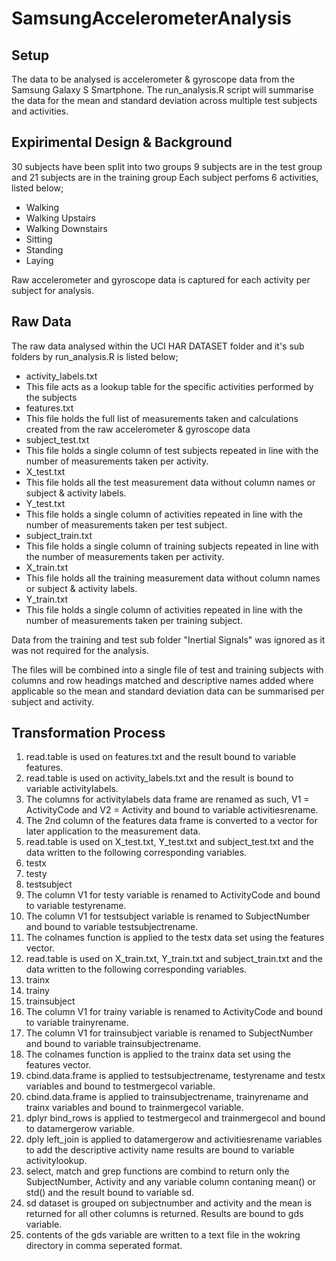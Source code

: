 # SamsungAccelerometerAnalysis

## Setup

The data to be analysed is accelerometer & gyroscope data from the Samsung Galaxy S Smartphone.
The run_analysis.R script will summarise the data for the mean and standard deviation across multiple test subjects and activities.

## Expirimental Design & Background

30 subjects have been split into two groups
9 subjects are in the test group and 21 subjects are in the training group
Each subject perfoms 6 activities, listed below;

* Walking
* Walking Upstairs
* Walking Downstairs
* Sitting 
* Standing
* Laying

Raw accelerometer and gyroscope data is captured for each activity per subject for analysis. 

## Raw Data

The raw data analysed within the UCI HAR DATASET folder and it's sub folders by run_analysis.R is listed below;

* activity_labels.txt 
 * This file acts as a lookup table for the specific activities performed by the subjects
* features.txt
 * This file holds the full list of measurements taken and calculations created from the raw accelerometer & gyroscope data
* subject_test.txt
 * This file holds a single column of test subjects repeated in line with the number of measurements taken per activity.
* X_test.txt
 * This file holds all the test measurement data without column names or subject & activity labels.
* Y_test.txt
 * This file holds a single column of activities repeated in line with the number of measurements taken per test subject.
* subject_train.txt
 * This file holds a single column of training subjects repeated in line with the number of measurements taken per activity.
* X_train.txt
 * This file holds all the training measurement data without column names or subject & activity labels.
* Y_train.txt
 * This file holds a single column of activities repeated in line with the number of measurements taken per training subject.

Data from the training and test sub folder "Inertial Signals" was ignored as it was not required for the analysis.

The files will be combined into a single file of test and training subjects with columns and row headings matched 
and descriptive names added where applicable so the mean and standard deviation data can be summarised per subject 
and activity.

## Transformation Process

1. read.table is used on features.txt and the result bound to variable features.
2. read.table is used on activity_labels.txt and the result is bound to variable activitylabels.
3. The columns for activitylabels data frame are renamed as such, V1 = ActivityCode and V2 = Activity and bound to variable activitiesrename.
4. The 2nd column of the features data frame is converted to a vector for later application to the measurement data.
5. read.table is used on X_test.txt, Y_test.txt and subject_test.txt and the data written to the following corresponding variables.
 1. testx
 2. testy
 3. testsubject
6. The column V1 for testy variable is renamed to ActivityCode and bound to variable testyrename.
7. The column V1 for testsubject variable is renamed to SubjectNumber and bound to variable testsubjectrename.
8. The colnames function is applied to the testx data set using the features vector.
9. read.table is used on X_train.txt, Y_train.txt and subject_train.txt and the data written to the following corresponding variables.
 1. trainx
 2. trainy
 3. trainsubject
10. The column V1 for trainy variable is renamed to ActivityCode and bound to variable trainyrename.
11. The column V1 for trainsubject variable is renamed to SubjectNumber and bound to variable trainsubjectrename.
12. The colnames function is applied to the trainx data set using the features vector.
13. cbind.data.frame is applied to testsubjectrename, testyrename and testx variables and bound to testmergecol variable.
14. cbind.data.frame is applied to trainsubjectrename, trainyrename and trainx variables and bound to trainmergecol variable.
15. dplyr bind_rows is applied to testmergecol and trainmergecol and bound to datamergerow variable.
16. dply left_join is applied to datamergerow and activitiesrename variables to add the descriptive activity name results are bound to variable activitylookup.
17. select, match and grep functions are combind to return only the SubjectNumber, Activity and any variable column contaning mean() or std() and the result bound to variable sd.
18. sd dataset is grouped on subjectnumber and activity and the mean is returned for all other columns is returned. Results are bound to gds variable.
19. contents of the gds variable are written to a text file in the wokring directory in comma seperated format.
